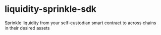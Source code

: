 # liquidity-sprinkle-sdk
Sprinkle liquidity from your self-custodian smart contract to across chains in their desired assets
